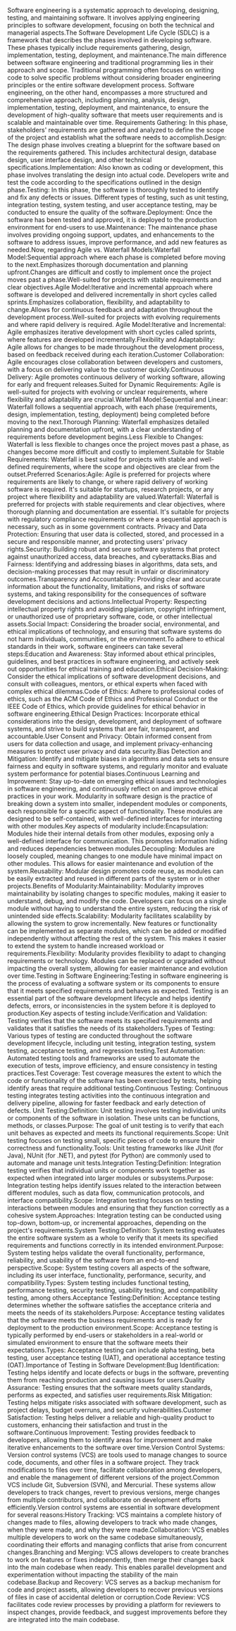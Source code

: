 Software engineering is a systematic approach to developing, designing, testing, and maintaining software. It involves applying engineering principles to software development, focusing on both the technical and managerial aspects.The Software Development Life Cycle (SDLC) is a framework that describes the phases involved in developing software. These phases typically include requirements gathering, design, implementation, testing, deployment, and maintenance.The main difference between software engineering and traditional programming lies in their approach and scope. Traditional programming often focuses on writing code to solve specific problems without considering broader engineering principles or the entire software development process. Software engineering, on the other hand, encompasses a more structured and comprehensive approach, including planning, analysis, design, implementation, testing, deployment, and maintenance, to ensure the development of high-quality software that meets user requirements and is scalable and maintainable over time.
Requirements Gathering: In this phase, stakeholders' requirements are gathered and analyzed to define the scope of the project and establish what the software needs to accomplish.Design: The design phase involves creating a blueprint for the software based on the requirements gathered. This includes architectural design, database design, user interface design, and other technical specifications.Implementation: Also known as coding or development, this phase involves translating the design into actual code. Developers write and test the code according to the specifications outlined in the design phase.Testing: In this phase, the software is thoroughly tested to identify and fix any defects or issues. Different types of testing, such as unit testing, integration testing, system testing, and user acceptance testing, may be conducted to ensure the quality of the software.Deployment: Once the software has been tested and approved, it is deployed to the production environment for end-users to use.Maintenance: The maintenance phase involves providing ongoing support, updates, and enhancements to the software to address issues, improve performance, and add new features as needed.Now, regarding Agile vs. Waterfall Models:Waterfall Model:Sequential approach where each phase is completed before moving to the next.Emphasizes thorough documentation and planning upfront.Changes are difficult and costly to implement once the project moves past a phase.Well-suited for projects with stable requirements and clear objectives.Agile Model:Iterative and incremental approach where software is developed and delivered incrementally in short cycles called sprints.Emphasizes collaboration, flexibility, and adaptability to change.Allows for continuous feedback and adaptation throughout the development process.Well-suited for projects with evolving requirements and where rapid delivery is required.
Agile Model:Iterative and Incremental: Agile emphasizes iterative development with short cycles called sprints, where features are developed incrementally.Flexibility and Adaptability: Agile allows for changes to be made throughout the development process, based on feedback received during each iteration.Customer Collaboration: Agile encourages close collaboration between developers and customers, with a focus on delivering value to the customer quickly.Continuous Delivery: Agile promotes continuous delivery of working software, allowing for early and frequent releases.Suited for Dynamic Requirements: Agile is well-suited for projects with evolving or unclear requirements, where flexibility and adaptability are crucial.Waterfall Model:Sequential and Linear: Waterfall follows a sequential approach, with each phase (requirements, design, implementation, testing, deployment) being completed before moving to the next.Thorough Planning: Waterfall emphasizes detailed planning and documentation upfront, with a clear understanding of requirements before development begins.Less Flexible to Changes: Waterfall is less flexible to changes once the project moves past a phase, as changes become more difficult and costly to implement.Suitable for Stable Requirements: Waterfall is best suited for projects with stable and well-defined requirements, where the scope and objectives are clear from the outset.Preferred Scenarios:Agile: Agile is preferred for projects where requirements are likely to change, or where rapid delivery of working software is required. It's suitable for startups, research projects, or any project where flexibility and adaptability are valued.Waterfall: Waterfall is preferred for projects with stable requirements and clear objectives, where thorough planning and documentation are essential. It's suitable for projects with regulatory compliance requirements or where a sequential approach is necessary, such as in some government contracts.
Privacy and Data Protection: Ensuring that user data is collected, stored, and processed in a secure and responsible manner, and protecting users' privacy rights.Security: Building robust and secure software systems that protect against unauthorized access, data breaches, and cyberattacks.Bias and Fairness: Identifying and addressing biases in algorithms, data sets, and decision-making processes that may result in unfair or discriminatory outcomes.Transparency and Accountability: Providing clear and accurate information about the functionality, limitations, and risks of software systems, and taking responsibility for the consequences of software development decisions and actions.Intellectual Property: Respecting intellectual property rights and avoiding plagiarism, copyright infringement, or unauthorized use of proprietary software, code, or other intellectual assets.Social Impact: Considering the broader social, environmental, and ethical implications of technology, and ensuring that software systems do not harm individuals, communities, or the environment.To adhere to ethical standards in their work, software engineers can take several steps:Education and Awareness: Stay informed about ethical principles, guidelines, and best practices in software engineering, and actively seek out opportunities for ethical training and education.Ethical Decision-Making: Consider the ethical implications of software development decisions, and consult with colleagues, mentors, or ethical experts when faced with complex ethical dilemmas.Code of Ethics: Adhere to professional codes of ethics, such as the ACM Code of Ethics and Professional Conduct or the IEEE Code of Ethics, which provide guidelines for ethical behavior in software engineering.Ethical Design Practices: Incorporate ethical considerations into the design, development, and deployment of software systems, and strive to build systems that are fair, transparent, and accountable.User Consent and Privacy: Obtain informed consent from users for data collection and usage, and implement privacy-enhancing measures to protect user privacy and data security.Bias Detection and Mitigation: Identify and mitigate biases in algorithms and data sets to ensure fairness and equity in software systems, and regularly monitor and evaluate system performance for potential biases.Continuous Learning and Improvement: Stay up-to-date on emerging ethical issues and technologies in software engineering, and continuously reflect on and improve ethical practices in your work.
Modularity in software design is the practice of breaking down a system into smaller, independent modules or components, each responsible for a specific aspect of functionality. These modules are designed to be self-contained, with well-defined interfaces for interacting with other modules.Key aspects of modularity include:Encapsulation: Modules hide their internal details from other modules, exposing only a well-defined interface for communication. This promotes information hiding and reduces dependencies between modules.Decoupling: Modules are loosely coupled, meaning changes to one module have minimal impact on other modules. This allows for easier maintenance and evolution of the system.Reusability: Modular design promotes code reuse, as modules can be easily extracted and reused in different parts of the system or in other projects.Benefits of Modularity:Maintainability: Modularity improves maintainability by isolating changes to specific modules, making it easier to understand, debug, and modify the code. Developers can focus on a single module without having to understand the entire system, reducing the risk of unintended side effects.Scalability: Modularity facilitates scalability by allowing the system to grow incrementally. New features or functionality can be implemented as separate modules, which can be added or modified independently without affecting the rest of the system. This makes it easier to extend the system to handle increased workload or requirements.Flexibility: Modularity provides flexibility to adapt to changing requirements or technology. Modules can be replaced or upgraded without impacting the overall system, allowing for easier maintenance and evolution over time.Testing in Software Engineering:Testing in software engineering is the process of evaluating a software system or its components to ensure that it meets specified requirements and behaves as expected. Testing is an essential part of the software development lifecycle and helps identify defects, errors, or inconsistencies in the system before it is deployed to production.Key aspects of testing include:Verification and Validation: Testing verifies that the software meets its specified requirements and validates that it satisfies the needs of its stakeholders.Types of Testing: Various types of testing are conducted throughout the software development lifecycle, including unit testing, integration testing, system testing, acceptance testing, and regression testing.Test Automation: Automated testing tools and frameworks are used to automate the execution of tests, improve efficiency, and ensure consistency in testing practices.Test Coverage: Test coverage measures the extent to which the code or functionality of the software has been exercised by tests, helping identify areas that require additional testing.Continuous Testing: Continuous testing integrates testing activities into the continuous integration and delivery pipeline, allowing for faster feedback and early detection of defects.
Unit Testing:Definition: Unit testing involves testing individual units or components of the software in isolation. These units can be functions, methods, or classes.Purpose: The goal of unit testing is to verify that each unit behaves as expected and meets its functional requirements.Scope: Unit testing focuses on testing small, specific pieces of code to ensure their correctness and functionality.Tools: Unit testing frameworks like JUnit (for Java), NUnit (for .NET), and pytest (for Python) are commonly used to automate and manage unit tests.Integration Testing:Definition: Integration testing verifies that individual units or components work together as expected when integrated into larger modules or subsystems.Purpose: Integration testing helps identify issues related to the interaction between different modules, such as data flow, communication protocols, and interface compatibility.Scope: Integration testing focuses on testing interactions between modules and ensuring that they function correctly as a cohesive system.Approaches: Integration testing can be conducted using top-down, bottom-up, or incremental approaches, depending on the project's requirements.System Testing:Definition: System testing evaluates the entire software system as a whole to verify that it meets its specified requirements and functions correctly in its intended environment.Purpose: System testing helps validate the overall functionality, performance, reliability, and usability of the software from an end-to-end perspective.Scope: System testing covers all aspects of the software, including its user interface, functionality, performance, security, and compatibility.Types: System testing includes functional testing, performance testing, security testing, usability testing, and compatibility testing, among others.Acceptance Testing:Definition: Acceptance testing determines whether the software satisfies the acceptance criteria and meets the needs of its stakeholders.Purpose: Acceptance testing validates that the software meets the business requirements and is ready for deployment to the production environment.Scope: Acceptance testing is typically performed by end-users or stakeholders in a real-world or simulated environment to ensure that the software meets their expectations.Types: Acceptance testing can include alpha testing, beta testing, user acceptance testing (UAT), and operational acceptance testing (OAT).Importance of Testing in Software Development:Bug Identification: Testing helps identify and locate defects or bugs in the software, preventing them from reaching production and causing issues for users.Quality Assurance: Testing ensures that the software meets quality standards, performs as expected, and satisfies user requirements.Risk Mitigation: Testing helps mitigate risks associated with software development, such as project delays, budget overruns, and security vulnerabilities.Customer Satisfaction: Testing helps deliver a reliable and high-quality product to customers, enhancing their satisfaction and trust in the software.Continuous Improvement: Testing provides feedback to developers, allowing them to identify areas for improvement and make iterative enhancements to the software over time.Version Control Systems: Version control systems (VCS) are tools used to manage changes to source code, documents, and other files in a software project. They track modifications to files over time, facilitate collaboration among developers, and enable the management of different versions of the project.Common VCS include Git, Subversion (SVN), and Mercurial. These systems allow developers to track changes, revert to previous versions, merge changes from multiple contributors, and collaborate on development efforts efficiently.Version control systems are essential in software development for several reasons:History Tracking: VCS maintains a complete history of changes made to files, allowing developers to track who made changes, when they were made, and why they were made.Collaboration: VCS enables multiple developers to work on the same codebase simultaneously, coordinating their efforts and managing conflicts that arise from concurrent changes.Branching and Merging: VCS allows developers to create branches to work on features or fixes independently, then merge their changes back into the main codebase when ready. This enables parallel development and experimentation without impacting the stability of the main codebase.Backup and Recovery: VCS serves as a backup mechanism for code and project assets, allowing developers to recover previous versions of files in case of accidental deletion or corruption.Code Review: VCS facilitates code review processes by providing a platform for reviewers to inspect changes, provide feedback, and suggest improvements before they are integrated into the main codebase.

